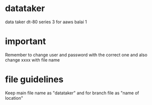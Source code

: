 # datataker
data taker dt-80 series 3 for aaws balai 1

# important
Remember to change user and password with the correct one  and also change xxxx with file name

# file guidelines
Keep main file name as "datataker" and for branch file as "name of location"
